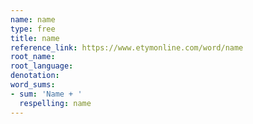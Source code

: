 ```yaml
---
name: name
type: free
title: name
reference_link: https://www.etymonline.com/word/name
root_name: 
root_language: 
denotation: 
word_sums:
- sum: 'Name + '
  respelling: name
---
```

